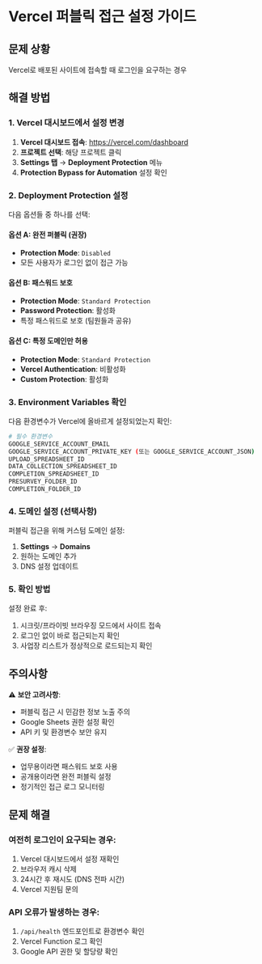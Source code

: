 # Vercel 퍼블릭 접근 설정 가이드

## 문제 상황
Vercel로 배포된 사이트에 접속할 때 로그인을 요구하는 경우

## 해결 방법

### 1. Vercel 대시보드에서 설정 변경

1. **Vercel 대시보드 접속**: https://vercel.com/dashboard
2. **프로젝트 선택**: 해당 프로젝트 클릭
3. **Settings 탭** → **Deployment Protection** 메뉴
4. **Protection Bypass for Automation** 설정 확인

### 2. Deployment Protection 설정

다음 옵션들 중 하나를 선택:

#### 옵션 A: 완전 퍼블릭 (권장)
- **Protection Mode**: `Disabled`
- 모든 사용자가 로그인 없이 접근 가능

#### 옵션 B: 패스워드 보호
- **Protection Mode**: `Standard Protection`
- **Password Protection**: 활성화
- 특정 패스워드로 보호 (팀원들과 공유)

#### 옵션 C: 특정 도메인만 허용
- **Protection Mode**: `Standard Protection`  
- **Vercel Authentication**: 비활성화
- **Custom Protection**: 활성화

### 3. Environment Variables 확인

다음 환경변수가 Vercel에 올바르게 설정되었는지 확인:

```bash
# 필수 환경변수
GOOGLE_SERVICE_ACCOUNT_EMAIL
GOOGLE_SERVICE_ACCOUNT_PRIVATE_KEY (또는 GOOGLE_SERVICE_ACCOUNT_JSON)
UPLOAD_SPREADSHEET_ID
DATA_COLLECTION_SPREADSHEET_ID
COMPLETION_SPREADSHEET_ID
PRESURVEY_FOLDER_ID
COMPLETION_FOLDER_ID
```

### 4. 도메인 설정 (선택사항)

퍼블릭 접근을 위해 커스텀 도메인 설정:

1. **Settings** → **Domains**
2. 원하는 도메인 추가
3. DNS 설정 업데이트

### 5. 확인 방법

설정 완료 후:
1. 시크릿/프라이빗 브라우징 모드에서 사이트 접속
2. 로그인 없이 바로 접근되는지 확인
3. 사업장 리스트가 정상적으로 로드되는지 확인

## 주의사항

⚠️ **보안 고려사항**:
- 퍼블릭 접근 시 민감한 정보 노출 주의
- Google Sheets 권한 설정 확인
- API 키 및 환경변수 보안 유지

✅ **권장 설정**:
- 업무용이라면 패스워드 보호 사용
- 공개용이라면 완전 퍼블릭 설정
- 정기적인 접근 로그 모니터링

## 문제 해결

### 여전히 로그인이 요구되는 경우:
1. Vercel 대시보드에서 설정 재확인
2. 브라우저 캐시 삭제
3. 24시간 후 재시도 (DNS 전파 시간)
4. Vercel 지원팀 문의

### API 오류가 발생하는 경우:
1. `/api/health` 엔드포인트로 환경변수 확인
2. Vercel Function 로그 확인
3. Google API 권한 및 할당량 확인